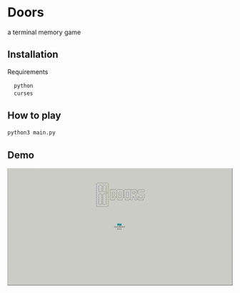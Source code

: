 # Doors

a terminal memory game


## Installation

Requirements

```bash
  python
  curses
```
    
## How to play

```bash
python3 main.py
```


## Demo

![](https://github.com/Rodzpm/Doors/blob/main/example.gif)

